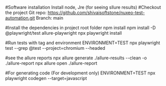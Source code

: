 #Software installation
Install node, Jre (for seeing sllure results)
#Checkout the project
Git repo: https://github.com/shivaisoftstone/nuxeo-test-automation.git
Branch: main

#Install the dependencies in project root folder
npm install
npm install -D @playwright/test allure-playwright
npx playwright install

#Run tests with tag and environment
ENVIRONMENT=TEST npx playwright test --grep @test --project=chromium --headed 

#see the allure reports
npx allure generate ./allure-results --clean -o ./allure-report
npx allure open ./allure-report


#For generating code (For development only)
ENVIRONMENT=TEST npx playwright codegen --target=javascript





